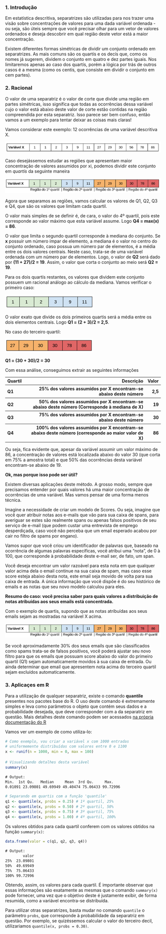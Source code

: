 

###  1. Introdução

Em estatística descritiva, separatrizes são utilizadas para nos trazer uma visão sobre concentrações de valores para uma dada variável ordenada - ou seja, são úteis sempre que você precisar olhar para um vetor de valores ordenados e deseja descobrir em qual região deste vetor está a maior concentração.

Existem diferentes formas simétricas de dividir um conjunto ordenado em separatrizes. As mais comuns são os quartís e os decís que, como os nomes já sugerem, dividem o conjunto em quatro e dez partes iguais. Nos limitaremos apenas ao caso dos quartís, porém a lógica por trás de outros casos é a mesma (como os centís, que consiste em dividir o conjunto em cem partes).

### 2. Racional

O valor de uma separatriz é o valor de corte que divide uma região em partes simétricas, isso significa que todas as ocorrências dessa variável cujo o valor está abaixo deste valor de corte estão contidas na região compreendida por esta separatriz. Isso parece ser bem confuso, então vamos a um exemplo para tentar deixar as coisas mais claras!

Vamos considerar este exemplo: 12 ocorrências de uma variável descritiva X.

![](images/tab1.png "Variável X")

Caso desejássemos estudar as regiões que apresentam maior concentração de valores assumidos por xi, podemos dividir este conjunto em *quartís* da seguinte maneira

![](images/tab2.png "Identificando quartis")

Agora que separamos as regiões, vamos calcular os valores de Q1, Q2, Q3 e Q4, que são os valores que limitam cada quartil. 

O valor mais simples de se definir é, de cara, o valor do 4º quartil, pois este corresponde ao valor máximo que esta variável assume. Logo **Q4 = max(x) = 86**.

O valor que limita o segundo quartil corresponde à mediana do conjunto. Se **x** possuir um número ímpar de elemento, a mediana é o valor no centro do conjunto ordenado, caso possua um número par de elementos, é a média entre os dois valores centrais. Neste caso, trata-se de uma variável ordenada com um número par de elementos. Logo, o valor de **Q2** será dado por **(11 + 27)/2 = 19**. Assim, o valor que corta o conjunto ao meio será **Q2 = 19**.

Para os dois quartís restantes, os valores que dividem este conjunto possuem um racional análogo ao cálculo da mediana. Vamos verificar o primeiro caso:

![](images/tab3.png "Primeiro e segundo quartil")

O valor exato que divide os dois primeiros quartis será a média entre os dois elementos centrais. Logo **Q1 = (2 + 3)/2 = 2,5**.

No caso do terceiro quartil:

![](images/tab4.png "Terceiro e quarto quartil")


**Q1 = (30 + 30)/2 = 30**

Com essa análise, conseguimos extrair as seguintes informações

<table>
 <thead>
  <tr>
   <th style="text-align:left;"> Quartil </th>
   <th style="text-align:right;"> Descrição </th>
   <th style="text-align:right;"> Valor </th>
  </tr>
 </thead>
<tbody>
  <tr>
   <th style="text-align:left;"> Q1 </th>
   <th style="text-align:right;"> 25% dos valores assumidos por X encontram-se abaixo deste número </th>
   <th style="text-align:right;"> 2,5 </th>
  </tr>
 <tr>
   <th style="text-align:left;"> Q2 </th>
   <th style="text-align:right;"> 50% dos valores assumidos por X encontram-se abaixo deste número (Corresponde à mediana de X) </th>
   <th style="text-align:right;"> 19 </th>
 </tr>
   <tr>
   <th style="text-align:left;"> Q3 </th>
   <th style="text-align:right;"> 75% dos valores assumidos por X encontram-se abaixo deste número
 </th>
   <th style="text-align:right;"> 30 </th>
 </tr>
 <tr>
   <th style="text-align:left;"> Q4 </th>
   <th style="text-align:right;"> 100% dos valores assumidos por X encontram-se abaixo deste número (corresponde ao maior valor de X) </th>
   <th style="text-align:right;"> 86 </th>
 </tr>
</tbody>
</table>


Ou seja, fica evidente que, apesar da variável assumir um valor máximo de 86, a concentração de valores está localizada abaixo do valor 30 (que corta em 75% a amostra total) e que 50% das ocorrências desta variável encontram-se abaixo de 19.

**Ok, mas porque isso pode ser útil?**

Existem diversas aplicações deste método. A grosso modo, sempre que precisamos entender por quais valores há uma maior concentração de ocorrências de uma variável. Mas vamos pensar de uma forma menos técnica. 


Imagine a necessidade de criar um modelo de Scores. Ou seja, imagine que você quer atribuir notas aos e-mails que vão para sua caixa de spans, para averiguar se estes são realmente spans ou apenas falsos positivos de seu serviço de e-mail (que podem custar uma entrevista de emprego desperdiçada, caso você não perceba que um email esperado acabou por cair no filtro de spams por engano).

Vamos supor que você criou um identificador de palavras que, baseado na ocorrência de algumas palavras específicas, você atribui uma “nota”, de 0 à 100, que corresponde à probabilidade deste e-mail ser, de fato, um span. 

Você deseja encontrar um valor razoável para esta nota em que qualquer valor acima dela o email continue na sua caixa de spam, mas caso esse score esteja abaixo desta nota, este email seja movido de volta para sua caixa de entrada. A única informação que você dispõe é do seu histórico de emails e as notas que seu novo modelo calculou para eles. 

**Resumo do caso: você precisa saber para quais valores a distribuição de notas atribuídas aos seus emails está concentrada.**

 Com o exemplo de quartis, supondo que as notas atribuídas aos seus emails sejam as mostradas na variável X acima.

![](images/tab2.png "Score de emails")

Se você aproximadamente 30% dos seus emails que são classificados como spams trata-se de falsos positivos, você poderá ajustar seu novo filtro para que os emails que possuam score abaixo do valor do primeiro quartil (Q1) sejam automaticamente movidos à sua caixa de entrada. Ou ainda determinar que email que apresentem nota acima do terceiro quartil sejam excluídos automaticamente. 


### 3. Aplicaçes em R

Para a utilização de qualquer separatriz, existe o comando **quantile** presentes nos pacotes base do R. O uso deste comando é extremamente simples e leva como parâmetros o objeto que contém seus dados e a probabilidade desejada, que deve corresponder com a da separatriz em questão. Mais detalhes deste comando podem ser acessados [na própria documentação do R](https://www.rdocumentation.org/packages/stats/versions/3.4.3/topics/quantile)

Vamos ver um exemplo de como utiliza-lo:

``` R
# Como exemplo, vou criar a variável x com 1000 entradas
# uniformemente distribuídas com valores entre 0 e 1100
x <- runif(n = 1000, min = 0, max = 100)

# Visualizando detalhes desta variável
summary(x)

```

 ```   
 # Output:
 Min.  1st Qu.   Median     Mean  3rd Qu.     Max. 
 0.01091 23.09801 49.69949 49.40474 75.06433 99.72996 
 ```
 
``` R
# Separando em quartis com a função 'quantile'
q1 <- quantile(x, probs = 0.25) # 1º quartil, 25%
q2 <- quantile(x, probs = 0.50) # 2º quartil, 50%
q3 <- quantile(x, probs = 0.75) # 3º quartil, 75%
q4 <- quantile(x, probs = 1.00) # 4º quartil, 100%
```
Os valores obtidos para cada quartil conferem com os valores obtidos na função ``` summary(x) ```:
``` R
data.frame(valor = c(q1, q2, q3, q4))
```
```
# Output:
        valor
25%  23.09801
50%  49.69949
75%  75.06433
100% 99.72996
```
Obtendo, assim, os valores para cada quartil. É importante observar que essas informações são exatamente as mesmas que o comando ```summary(x)``` pode fornecer, uma vez que o objetivo deste é justamente exibir, de forma resumida, como a variável encontra-se distribuída.

Para utilizar otras separatrizes, basta mudar no comando ```quantile``` o parâmetro ```probs```, que corresponde à probabilidade da separatriz em questão. Por exemplo, se quizéssemos calcular o valor do terceiro decil, utilizariamos ``` quantile(x, probs = 0.30) ```.


